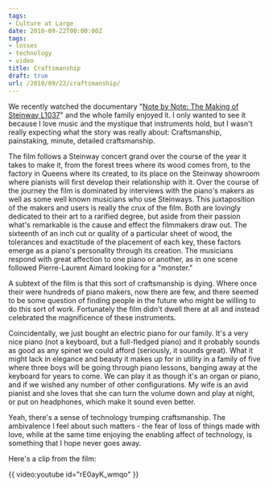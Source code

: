 ```yaml
---
tags:
- Culture at Large
date: 2010-09-22T00:00:00Z
tags:
- losses
- technology
- video
title: Craftsmanship 
draft: true
url: /2010/09/22/craftsmanship/
---
```


We recently watched the documentary "<a href="http://www.notebynotethemovie.com/">Note by Note: The Making of Steinway L1037</a>" and the whole family enjoyed it. I only wanted to see it because I love music and the mystique that instruments hold, but I wasn't really expecting what the story was really about: Craftsmanship, painstaking, minute, detailed craftsmanship.

The film follows a Steinway concert grand over the course of the year it takes to make it, from the forest trees where its wood comes from, to the factory in Queens where its created, to its place on the Steinway showroom where pianists will first develop their relationship with it. Over the course of the journey the film is dominated by interviews with the piano's makers as well as some well known musicians who use Steinways. This juxtaposition of the makers and users is really the crux of the film. Both are lovingly dedicated to their art to a rarified degree, but aside from their passion what's remarkable is the cause and effect the filmmakers draw out. The sixteenth of an inch cut or quality of a particular sheet of wood, the tolerances and exactitude of the placement of each key, these factors emerge as a piano's personality through its creation. The musicians respond with great affection to one piano or another, as in one scene followed Pierre-Laurent Aimard looking for a "monster."

A subtext of the film is that this sort of craftsmanship is dying. Where once their were hundreds of piano makers, now there are few, and there seemed to be some question of finding people in the future who might be willing to do this sort of work. Fortunately the film didn't dwell there at all and instead celebrated the magnificence of these instruments.

Coincidentally, we just bought an electric piano for our family. It's a very nice piano (not a keyboard, but a full-fledged piano) and it probably sounds as good as any spinet we could afford (seriously, it sounds great). What it might lack in elegance and beauty it makes up for in utility in a family of five where three boys will be going through piano lessons, banging away at the keyboard for years to come. We can play it as though it's an organ or piano, and if we wished any number of other configurations. My wife is an avid pianist and she loves that she can turn the volume down and play at night, or put on headphones, which make it sound even better.

Yeah, there's a sense of technology trumping craftsmanship. The ambivalence I feel about such matters - the fear of loss of things made with love, while at the same time enjoying the enabling affect of technology, is something that I hope never goes away.

Here's a clip from the film:

{{ video:youtube id="rE0ayK_wmqo" }}
